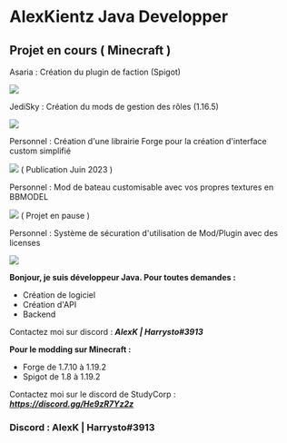 # AlexKientz Java Developper

## Projet en cours ( Minecraft )

Asaria : Création du plugin de faction (Spigot)
 
![](https://geps.dev/progress/99)

JediSky : Création du mods de gestion des rôles (1.16.5)

![](https://geps.dev/progress/100)

Personnel : Création d'une librairie Forge pour la création d'interface custom simplifié

![](https://geps.dev/progress/60) ( Publication Juin 2023 )

Personnel : Mod de bateau customisable avec vos propres textures en BBMODEL

![](https://geps.dev/progress/69) ( Projet en pause )

Personnel : Système de sécuration d'utilisation de Mod/Plugin avec des licenses

![](https://geps.dev/progress/24)   

**Bonjour, je suis développeur Java. Pour toutes demandes :** 
- Création de logiciel
- Création d'API
- Backend

Contactez moi sur discord : ***AlexK | Harrysto#3913***


**Pour le modding sur Minecraft :** 
- Forge de 1.7.10 à 1.19.2
- Spigot de 1.8 à 1.19.2

Contactez moi sur le discord de StudyCorp : ***https://discord.gg/He9zR7Yz2z***



### Discord : AlexK | Harrysto#3913
